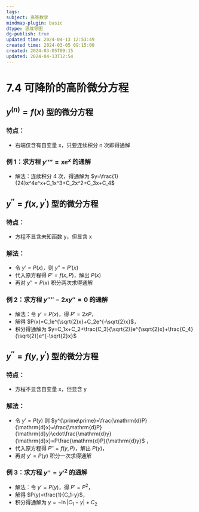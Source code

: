 ```yaml
---
tags: 
subject: 高等数学
mindmap-plugin: basic
dtype: 思维导图
dg-publish: true
updated time: 2024-04-13 12:53:49
created time: 2024-03-05 09:15:00
created: 2024-03-05T09:15
updated: 2024-04-13T12:54
---
```


# 7.4 可降阶的高阶微分方程

## $y^{(n)}=f(x)$ 型的微分方程

### **特点**：
- 右端仅含有自变量 x，只要连续积分 n 次即得通解

### **例 1**：求方程 $y''''=xe^x$ 的通解
- 解法：连续积分 4 次，得通解为 $y=\frac{1}{24}x^4e^x+C_1x^3+C_2x^2+C_3x+C_4$

## $y^{\prime\prime}=f(x,y^{\prime})$ 型的微分方程

### **特点**：
- 方程不显含未知函数 y，但显含 x

### **解法**：
- 令 $y'=P(x)$，则 $y''=P'(x)$
- 代入原方程得 $P'=f(x,P)$，解出 $P(x)$
- 再对 $y''=P(x)$ 积分两次求得通解

### **例 2**：求方程 $y''''-2xy''=0$ 的通解
- 解法：令 $y'=P(x)$，得 $P'=2xP$，
- 解得 $P(x)=C_1e^{\sqrt{2}x}+C_2e^{-\sqrt{2}x}$，
- 积分得通解为 $y=C_1x+C_2+\frac{C_3}{\sqrt{2}}e^{\sqrt{2}x}+\frac{C_4}{\sqrt{2}}e^{-\sqrt{2}x}$

## $y^{\prime\prime}=f(y,y^{\prime})$ 型的微分方程

### **特点**：
- 方程不显含自变量 x，但显含 y

### **解法**：
- 令 $y'=P(y)$ 则 $y^{\prime\prime}=\frac{\mathrm{d}P}{\mathrm{d}x}=\frac{\mathrm{d}P}{\mathrm{d}y}\cdot\frac{\mathrm{d}y}{\mathrm{d}x}=P\frac{\mathrm{d}P}{\mathrm{d}y}$ ，
- 代入原方程得 $P''=f(y,P)$，解出 $P(y)$，
- 再对 $y'=P(y)$ 积分一次求得通解

### **例 3**：求方程 $y''=y'^2$ 的通解
- 解法：令 $y'=P(y)$，得 $P'=P^2$，
- 解得 $P(y)=\frac{1}{C_1-y}$，
- 积分得通解为 $y=-\ln|C_1-y|+C_2$
